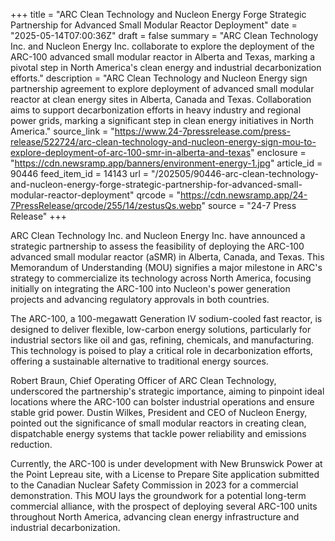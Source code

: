 +++
title = "ARC Clean Technology and Nucleon Energy Forge Strategic Partnership for Advanced Small Modular Reactor Deployment"
date = "2025-05-14T07:00:36Z"
draft = false
summary = "ARC Clean Technology Inc. and Nucleon Energy Inc. collaborate to explore the deployment of the ARC-100 advanced small modular reactor in Alberta and Texas, marking a pivotal step in North America's clean energy and industrial decarbonization efforts."
description = "ARC Clean Technology and Nucleon Energy sign partnership agreement to explore deployment of advanced small modular reactor at clean energy sites in Alberta, Canada and Texas. Collaboration aims to support decarbonization efforts in heavy industry and regional power grids, marking a significant step in clean energy initiatives in North America."
source_link = "https://www.24-7pressrelease.com/press-release/522724/arc-clean-technology-and-nucleon-energy-sign-mou-to-explore-deployment-of-arc-100-smr-in-alberta-and-texas"
enclosure = "https://cdn.newsramp.app/banners/environment-energy-1.jpg"
article_id = 90446
feed_item_id = 14143
url = "/202505/90446-arc-clean-technology-and-nucleon-energy-forge-strategic-partnership-for-advanced-small-modular-reactor-deployment"
qrcode = "https://cdn.newsramp.app/24-7PressRelease/qrcode/255/14/zestusQs.webp"
source = "24-7 Press Release"
+++

<p>ARC Clean Technology Inc. and Nucleon Energy Inc. have announced a strategic partnership to assess the feasibility of deploying the ARC-100 advanced small modular reactor (aSMR) in Alberta, Canada, and Texas. This Memorandum of Understanding (MOU) signifies a major milestone in ARC's strategy to commercialize its technology across North America, focusing initially on integrating the ARC-100 into Nucleon's power generation projects and advancing regulatory approvals in both countries.</p><p>The ARC-100, a 100-megawatt Generation IV sodium-cooled fast reactor, is designed to deliver flexible, low-carbon energy solutions, particularly for industrial sectors like oil and gas, refining, chemicals, and manufacturing. This technology is poised to play a critical role in decarbonization efforts, offering a sustainable alternative to traditional energy sources.</p><p>Robert Braun, Chief Operating Officer of ARC Clean Technology, underscored the partnership's strategic importance, aiming to pinpoint ideal locations where the ARC-100 can bolster industrial operations and ensure stable grid power. Dustin Wilkes, President and CEO of Nucleon Energy, pointed out the significance of small modular reactors in creating clean, dispatchable energy systems that tackle power reliability and emissions reduction.</p><p>Currently, the ARC-100 is under development with New Brunswick Power at the Point Lepreau site, with a License to Prepare Site application submitted to the Canadian Nuclear Safety Commission in 2023 for a commercial demonstration. This MOU lays the groundwork for a potential long-term commercial alliance, with the prospect of deploying several ARC-100 units throughout North America, advancing clean energy infrastructure and industrial decarbonization.</p>
